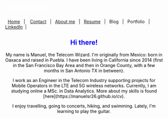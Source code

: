 #  *<span style="color:white"> <em> About me </em> </span>*




&nbsp;&nbsp;[Home](https://manuelsr26.github.io/)&nbsp;&nbsp; | &nbsp;&nbsp; [Contact](mailto:manuel.isr@outlook.com) &nbsp;&nbsp;|&nbsp;&nbsp; [About me](https://manuelsr26.github.io/about)&nbsp;&nbsp; | &nbsp;&nbsp;[Resume](https://manuelsr26.github.io/cv)&nbsp;&nbsp; | &nbsp;&nbsp;Blog&nbsp;&nbsp; | &nbsp;&nbsp;Portfolio&nbsp;&nbsp; |&nbsp;&nbsp; [LinkedIn](https://www.linkedin.com/in/manuel-silva-ramirez/)&nbsp;&nbsp;| 


 
## <center> <span style="color:blue"> Hi there! </span>  </center>


<p style="text-align: center;">
<span style="color:black">My name is Manuel, the Telecom Wizard. I'm originally from Mexico: born in Oaxaca and raised in Puebla.  I have been living in California since 2014 (first in the San Francisco Bay Area and then in Orange County, with a few months in San Antonio TX in between).</span>
</p>

<p style="text-align: center;">
<span style="color:black">I work as an Engineer in the Telecom Industry supporting projects for Mobile Operators in the LTE and 5G wireless networks. Currently, I am studying online a MSc. in Data Analytics. More about my skills is found [here](https://manuelsr26.github.io/cv).</span>
</p>

<p style="text-align: center;">
<span style="color:black">I enjoy travelling, going to concerts, hiking, and swimming. Lately, I'm learning to play the guitar. </span>
</p>


